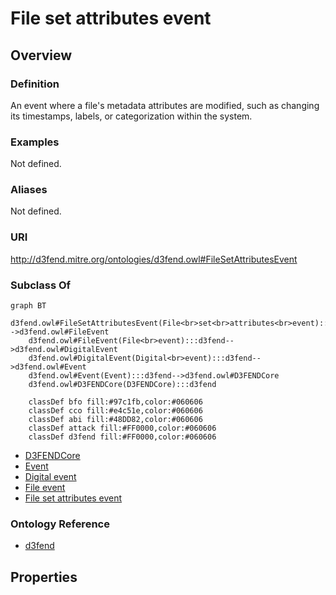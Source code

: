 # File set attributes event

## Overview

### Definition
An event where a file's metadata attributes are modified, such as changing its timestamps, labels, or categorization within the system.

### Examples
Not defined.

### Aliases
Not defined.

### URI
http://d3fend.mitre.org/ontologies/d3fend.owl#FileSetAttributesEvent

### Subclass Of
```mermaid
graph BT
    d3fend.owl#FileSetAttributesEvent(File<br>set<br>attributes<br>event):::d3fend-->d3fend.owl#FileEvent
    d3fend.owl#FileEvent(File<br>event):::d3fend-->d3fend.owl#DigitalEvent
    d3fend.owl#DigitalEvent(Digital<br>event):::d3fend-->d3fend.owl#Event
    d3fend.owl#Event(Event):::d3fend-->d3fend.owl#D3FENDCore
    d3fend.owl#D3FENDCore(D3FENDCore):::d3fend
    
    classDef bfo fill:#97c1fb,color:#060606
    classDef cco fill:#e4c51e,color:#060606
    classDef abi fill:#48DD82,color:#060606
    classDef attack fill:#FF0000,color:#060606
    classDef d3fend fill:#FF0000,color:#060606
```

- [D3FENDCore](/docs/ontology/reference/model/D3FENDCore/D3FENDCore.md)
- [Event](/docs/ontology/reference/model/D3FENDCore/Event/Event.md)
- [Digital event](/docs/ontology/reference/model/D3FENDCore/Event/Digital%20event/Digital%20event.md)
- [File event](/docs/ontology/reference/model/D3FENDCore/Event/Digital%20event/File%20event/File%20event.md)
- [File set attributes event](/docs/ontology/reference/model/D3FENDCore/Event/Digital%20event/File%20event/File%20set%20attributes%20event/File%20set%20attributes%20event.md)


### Ontology Reference
- [d3fend](http://d3fend.mitre.org/ontologies/d3fend.owl#)

## Properties
